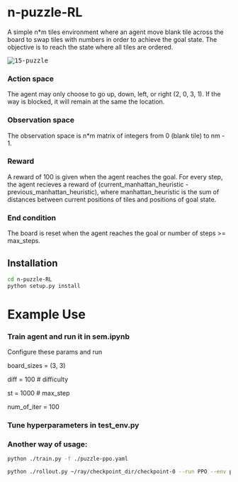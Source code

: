 # n-puzzle-RL

A simple n*m tiles environment where an agent move blank tile across the board to swap tiles with numbers in order to achieve the goal state. 
The objective is to reach the state where all tiles are ordered.

<kbd>![15-puzzle](http://mathworld.wolfram.com/images/eps-gif/15Puzzle_1000.gif)</kbd>


### Action space
The agent may only choose to go up, down, left, or right (2, 0, 3, 1). If the way is blocked, it will remain at the same the location. 

### Observation space
The observation space is n*m matrix of integers from 0 (blank tile) to nm - 1.

### Reward
A reward of 100 is given when the agent reaches the goal. For every step, the agent recieves a reward of (current_manhattan_heuristic - previous_manhattan_heuristic), where manhattan_heuristic is the sum of distances between current positions of tiles and positions of goal state.

### End condition
The board is reset when the agent reaches the goal or number of steps >= max_steps. 

## Installation

```bash
cd n-puzzle-RL
python setup.py install
```

# Example Use


### Train agent and run it in sem.ipynb

Configure these params and run

board_sizes = (3, 3)

diff = 100 # difficulty

st = 1000 # max_step

num_of_iter = 100


### Tune hyperparameters in test_env.py

### Another way of usage:

```bash
python ./train.py -f ./puzzle-ppo.yaml
```

```bash
python ./rollout.py ~/ray/checkpoint_dir/checkpoint-0 --run PPO --env puzzle-v0 --steps 1000000 --out rollouts.pkl
```

